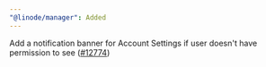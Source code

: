 ```yaml
---
"@linode/manager": Added
---
```


Add a notification banner for Account Settings if user doesn't have permission to see ([#12774](https://github.com/linode/manager/pull/12774))
